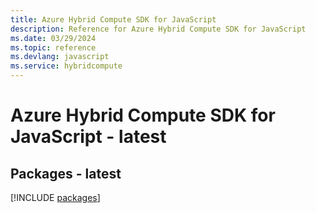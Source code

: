 ```yaml
---
title: Azure Hybrid Compute SDK for JavaScript
description: Reference for Azure Hybrid Compute SDK for JavaScript
ms.date: 03/29/2024
ms.topic: reference
ms.devlang: javascript
ms.service: hybridcompute
---
```

# Azure Hybrid Compute SDK for JavaScript - latest
## Packages - latest
[!INCLUDE [packages](hybrid-compute-index.md)]